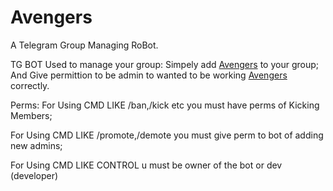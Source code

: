 # Avengers
A Telegram Group Managing RoBot.

TG BOT Used to manage your group:
Simpely add [Avengers](https://t.me/MarvelAvengersRoBot) to your group;
And Give permittion to be admin to wanted to be working [Avengers](https://t.me/MarvelAvengersRoBot) correctly.

Perms:
For Using CMD LIKE
/ban,/kick etc you must have perms of Kicking Members;

For Using CMD LIKE
/promote,/demote you must give perm to bot of adding new admins;

For Using CMD LIKE
CONTROL u must be owner of the bot or dev (developer)
